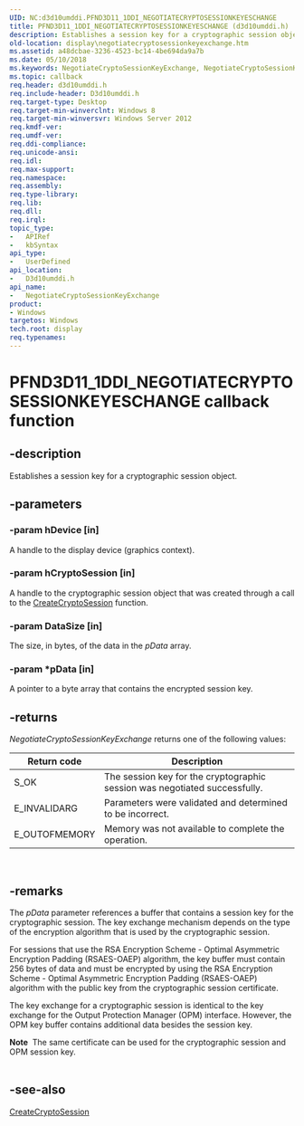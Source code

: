```yaml
---
UID: NC:d3d10umddi.PFND3D11_1DDI_NEGOTIATECRYPTOSESSIONKEYESCHANGE
title: PFND3D11_1DDI_NEGOTIATECRYPTOSESSIONKEYESCHANGE (d3d10umddi.h)
description: Establishes a session key for a cryptographic session object.
old-location: display\negotiatecryptosessionkeyexchange.htm
ms.assetid: a48dcbae-3236-4523-bc14-4be694da9a7b
ms.date: 05/10/2018
ms.keywords: NegotiateCryptoSessionKeyExchange, NegotiateCryptoSessionKeyExchange callback function [Display Devices], PFND3D11_1DDI_NEGOTIATECRYPTOSESSIONKEYESCHANGE, PFND3D11_1DDI_NEGOTIATECRYPTOSESSIONKEYESCHANGE callback, d3d10umddi/NegotiateCryptoSessionKeyExchange, display.negotiatecryptosessionkeyexchange
ms.topic: callback
req.header: d3d10umddi.h
req.include-header: D3d10umddi.h
req.target-type: Desktop
req.target-min-winverclnt: Windows 8
req.target-min-winversvr: Windows Server 2012
req.kmdf-ver: 
req.umdf-ver: 
req.ddi-compliance: 
req.unicode-ansi: 
req.idl: 
req.max-support: 
req.namespace: 
req.assembly: 
req.type-library: 
req.lib: 
req.dll: 
req.irql: 
topic_type:
-	APIRef
-	kbSyntax
api_type:
-	UserDefined
api_location:
-	D3d10umddi.h
api_name:
-	NegotiateCryptoSessionKeyExchange
product:
- Windows
targetos: Windows
tech.root: display
req.typenames: 
---
```


# PFND3D11_1DDI_NEGOTIATECRYPTOSESSIONKEYESCHANGE callback function


## -description


Establishes a session key for a cryptographic session object.


## -parameters




### -param hDevice [in]

A handle to the display device (graphics context).




### -param hCryptoSession [in]

A handle to the cryptographic session object that was created through a call to the <a href="https://msdn.microsoft.com/library/windows/hardware/hh451619">CreateCryptoSession</a> function. 




### -param DataSize [in]

The size, in bytes, of the data in the <i>pData</i> array.




### -param *pData [in]

A pointer to a byte array that contains the encrypted session key.


## -returns



<i>NegotiateCryptoSessionKeyExchange</i> returns one of the following values:

|Return code|Description|
|--- |--- |
|S_OK|The session key for the cryptographic session was negotiated successfully.|
|E_INVALIDARG|Parameters were validated and determined to be incorrect.|
|E_OUTOFMEMORY|Memory was not available to complete the operation.|
 




## -remarks



The <i>pData</i> parameter references a buffer that contains a session key for the cryptographic session. The key exchange mechanism depends on the type of the encryption algorithm that is used by the cryptographic session.

For sessions that use the RSA Encryption Scheme - Optimal Asymmetric Encryption Padding (RSAES-OAEP) algorithm, the key buffer must contain 256 bytes of data and must be encrypted by using the RSA Encryption Scheme - Optimal Asymmetric Encryption Padding (RSAES-OAEP) algorithm with the public key from the cryptographic session certificate.

The key exchange for a cryptographic session is identical to the key exchange for the Output Protection Manager (OPM) interface. However,  the OPM key buffer contains additional data besides the session key.  

<div class="alert"><b>Note</b>  The same certificate can be used for the cryptographic session and OPM session key.</div>
<div> </div>



## -see-also




<a href="https://msdn.microsoft.com/library/windows/hardware/hh451619">CreateCryptoSession</a>
 

 

